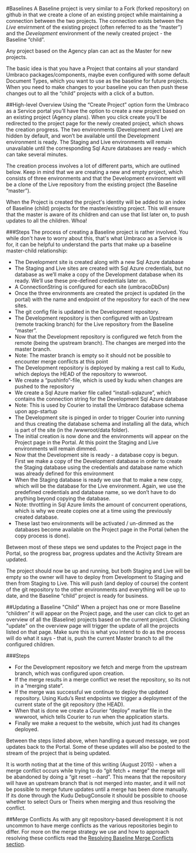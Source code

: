 #Baselines
A Baseline project is very similar to a Fork (forked repository) on github in that we create a clone of an existing project while maintaining a connection between the two projects. The connection exists between the _Live_ envirnment of the existing project (often referred to as the “master”) and the _Development_ environment of the newly created project - the Baseline “child”.

Any project based on the Agency plan can act as the Master for new projects.

The basic idea is that you have a Project that contains all your standard Umbraco packages/components, maybe even configured with some default Document Types, which you want to use as the baseline for future projects. When you need to make changes to your baseline you can then push these changes out to all the “child” projects with a click of a button.

##High-level Overview
Using the “Create Project” option form the Umbraco as a Service portal you’ll have the option to create a new project based on an existing project (Agency plans). When you click create you’ll be redirected to the project page for the newly created project, which shows the creation progress. The two environments (Development and Live) are hidden by default, and won’t be available until the Development environment is ready. The Staging and Live environments will remain unavailable until the corresponding Sql Azure databases are ready - which can take several minutes.

The creation process involves a lot of different parts, which are outlined below. Keep in mind that we are creating a new and empty project, which consists of three environments and that the Development environment will be a clone of the Live repository from the existing project (the Baseline “master”).

When the Project is created the project's identity will be added to an index of Baseline (child) projects for the master/existing project. This will ensure that the master is aware of its children and can use that list later on, to push updates to all the children. Whoa!

###Steps
The process of creating a Baseline project is rather involved. You while don't have to worry about this, that's what Umbraco as a Service is for, it can be helpful to understand the parts that make up a baseline master-child relationship:

* The Development site is created along with a new Sql Azure database
* The Staging and Live sites are created with Sql Azure credentials, but no database as we’ll make a copy of the Development database when its ready. We’ll use these pre-defined credentials later on.
* A ConnectionString is configured for each site (umbracoDbDsn)
* Once the three environments are created the project is updated (in the portal) with the name and endpoint of the repository for each of the new sites.
* The git config file is updated in the Development repository.
* The Development repository is then configured with an Upstream (remote tracking branch) for the Live repository from the Baseline “master”.
* Now that the Development repository is configured we fetch from the remote (being the upstream branch). The changes are merged into the master branch.
* Note: The master branch is empty so it should not be possible to encounter merge conflicts at this point
* The Development repository is deployed by making a rest call to Kudu, which deploys the HEAD of the repository to wwwroot.
* We create a “pushinfo”-file, which is used by kudu when changes are pushed to the repository
* We create a Sql Azure marker file called “install-sqlazure”, which contains the connection string for the Development Sql Azure database
* Note: This is used by Courier to install the Umbraco database schema upon app-startup
* The Development site is pinged in order to trigger Courier into running and thus creating the database schema and installing all the data, which is part of the site (in the /wwwroot/data folder).
* The initial creation is now done and the environments will appear on the Project page in the Portal. At this point the Staging and Live environments will remain dimmed.
* Now that the Development site is ready - a database copy is begun. First we make a copy of the Development database in order to create the Staging database using the credentials and database name which was already defined for this environment
* When the Staging database is ready we use that to make a new copy, which will be the database for the Live environment. Again, we use the predefined credentials and database name, so we don’t have to do anything beyond copying the database.
* Note: throttling in Sql Azure limits the amount of concurrent operations, which is why we create copies one at a time using the previously created database.
* These last two environments will be activated / un-dimmed as the databases become available on the Project page in the Portal (when the copy process is done).

Between most of these steps we send updates to the Project page in the Portal, so the progress bar, progress updates and the Activity Stream are updated.

The project should now be up and running, but both Staging and Live will be empty so the owner will have to deploy from Development to Staging and then from Staging to Live. This will push (and deploy of course) the content of the git repository to the other environments and everything will be up to date, and the Baseline “child” project is ready for business.

##Updating a Baseline "Child"
When a project has one or more Baseline “children” it will appear on the Project page, and the user can click to get an overview of all the (Baseline) projects based on the current project.
Clicking "update" on the overview page will trigger the update of all the projects listed on that page.  Make sure this is what you intend to do as the process will do what it says - that is, push the current Master branch to all the configured children.

###Steps
* For the Development repository we fetch and merge from the upstream branch, which was configured upon creation.
* If the merge results in a merge conflict we reset the repository, so its not in a “merging state”.
* If the merge was successful we continue to deploy the updated repository. Using Kudu’s Rest endpoints we trigger a deployment of the current state of the git repository (the HEAD).
* When that is done we create a Courier “deploy” marker file in the wwwroot, which tells Courier to run when the application starts.
* Finally we make a request to the website, which just had its changes deployed.

Between the steps listed above, when handling a queued message, we post updates back to the Portal. Some of these updates will also be posted to the stream of the project that is being updated.

It is worth noting that at the time of this writing (August 2015) - when a merge conflict occurs while trying to do “git fetch + merge” the merge will be abandoned by doing a “git reset --hard”. This means that the repository will have an upstream branch that is not merged into master, and it will not be possible to merge future updates until a merge has been done manually. If its done through the Kudu DebugConsole it should be possible to choose whether to select Ours or Theirs when merging and thus resolving the conflict.

##Merge Conflicts
As with any git repository-based development it is not uncommon to have merge conflicts as the various repositories begin to differ. For more on the merge strategy we use and how to approach resolving these conflicts read the [Resolving Baseline Merge Conflicts section](../Baseline-Merge-Conflicts/).
